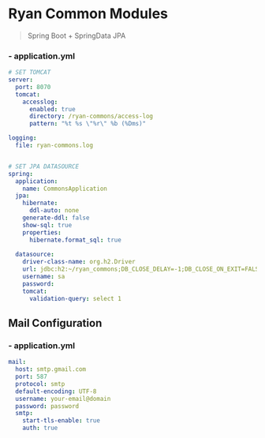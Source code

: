 # Ryan Common Modules
> Spring Boot + SpringData JPA
### - application.yml
```yml
# SET TOMCAT
server:
  port: 8070
  tomcat:
    accesslog:
      enabled: true
      directory: /ryan-commons/access-log
      pattern: "%t %s \"%r\" %b (%Dms)"

logging:
  file: ryan-commons.log


# SET JPA DATASOURCE
spring:
  application:
    name: CommonsApplication
  jpa:
    hibernate:
      ddl-auto: none
    generate-ddl: false
    show-sql: true
    properties: 
      hibernate.format_sql: true
      
  datasource:
    driver-class-name: org.h2.Driver
    url: jdbc:h2:~/ryan_commons;DB_CLOSE_DELAY=-1;DB_CLOSE_ON_EXIT=FALSE
    username: sa
    password:
    tomcat:
      validation-query: select 1
```

## Mail Configuration
### - application.yml
```yml
mail:
  host: smtp.gmail.com
  port: 587
  protocol: smtp
  default-encoding: UTF-8
  username: your-email@domain
  password: password
  smtp:
    start-tls-enable: true
    auth: true
```
